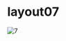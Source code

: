 # layout07

![7](https://user-images.githubusercontent.com/42693257/71320751-2f73ea00-24f3-11ea-961e-02ff7aa3b266.png)
